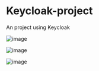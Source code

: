 # Keycloak-project
An project using Keycloak

![image](https://github.com/user-attachments/assets/5dc09d22-ea75-4241-a842-8c682f59ab13)

![image](https://github.com/user-attachments/assets/d6e55c93-2832-42a5-adf6-fd478ce7db5c)

![image](https://github.com/user-attachments/assets/ae7d4d92-d67e-4dad-ad68-8b702f4287ff)



